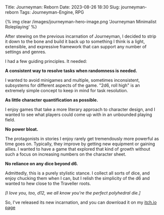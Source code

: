 Title: Journeyman: Reborn
Date: 2023-08-26 18:30
Slug: journeyman-reborn
Tags: Journeyman-Engine, RPG

{% img clear /images/journeyman-hero-image.png 'Journeyman Minimalist Roleplaying' %}

After stewing on the previous incarnation of Journeyman, I decided to strip it
down to the bone and build it back up to something I think is a light,
extensible, and expressive framework that can support any number of settings and
genres.

I had a few guiding principles. It needed:

**A consistent way to resolve tasks when randomness is needed.**

I wanted to avoid minigames and multiple, sometimes inconsistent, subsystems
for different aspects of the game. "2d6, roll high" is an extremely simple
concept to keep in mind for task resolution.

**As little character quantification as possible.**

I enjoy games that take a more literary approach to character design, and I
wanted to see what players could come up with in an unbounded playing field.

**No power bloat.**

The protagonists in stories I enjoy rarely get tremendously more powerful as
time goes on. Typically, they improve by getting new equipment or gaining
allies. I wanted to have a game that explored that kind of growth without such
a focus on increasing numbers on the character sheet.

**No reliance on any dice beyond d6.**

Admittedly, this is a purely stylistic stance. I collect all sorts of dice,
and enjoy chucking them when I can, but I relish the simplicity of the d6 and
wanted to hew close to the Traveller roots.

*[I love you, too, d12, we all know you're the perfect polyhedral die.]*

So, I've released its new incarnation, and you can download it on my [itch.io
page](https://zacbir.itch.io/journeyman-pocket-edition)
